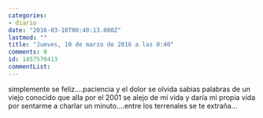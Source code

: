```yaml
---
categories:
- diario
date: "2016-03-10T00:40:13.000Z"
lastmod: ""
title: "Jueves, 10 de marzo de 2016 a las 0:40"
comments: 0
id: 1457570413
commentList:
---
```


simplemente se feliz....paciencia y el dolor se olvida sabias palabras de un viejo conocido que alla por el 2001 se alejo de mi vida y daría mi propia vida por sentarme a charlar un minuto....entre los terrenales se te extraña...